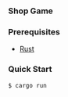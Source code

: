 ### Shop Game

### Prerequisites

- [Rust](https://www.rust-lang.org/tools/install)

### Quick Start

```sh
$ cargo run
```